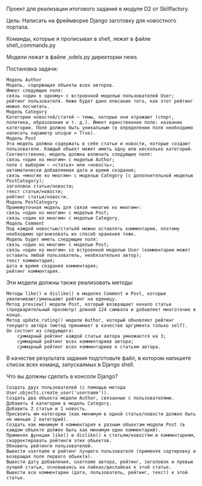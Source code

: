 Проект для реализации итогового задания в модуле D2 от Skillfactory.

Цель: Написать на фреймворке Django заготовку для новостного портала.

Команды, которые я прописывал в shell, лежат  в файле shell_commands.py

Модели лежат в файле ,odels.py директории news 

Постановка задачи:

    Модель Author
    Модель, содержащая объекты всех авторов.
    Имеет следующие поля:
    cвязь «один к одному» с встроенной моделью пользователей User;
    рейтинг пользователя. Ниже будет дано описание того, как этот рейтинг можно посчитать.
    Модель Category
    Категории новостей/статей — темы, которые они отражают (спорт, политика, образование и т. д.). Имеет единственное поле: название категории. Поле должно быть уникальным (в определении поля необходимо написать параметр unique = True).
    Модель Post
    Эта модель должна содержать в себе статьи и новости, которые создают пользователи. Каждый объект может иметь одну или несколько категорий.
    Соответственно, модель должна включать следующие поля:
    связь «один ко многим» с моделью Author;
    поле с выбором — «статья» или «новость»;
    автоматически добавляемая дата и время создания;
    связь «многие ко многим» с моделью Category (с дополнительной моделью PostCategory);
    заголовок статьи/новости;
    текст статьи/новости;
    рейтинг статьи/новости.
    Модель PostCategory
    Промежуточная модель для связи «многие ко многим»:
    связь «один ко многим» с моделью Post;
    связь «один ко многим» с моделью Category.
    Модель Comment
    Под каждой новостью/статьёй можно оставлять комментарии, поэтому необходимо организовать их способ хранения тоже.
    Модель будет иметь следующие поля:
    связь «один ко многим» с моделью Post;
    связь «один ко многим» со встроенной моделью User (комментарии может оставить любой пользователь, необязательно автор);
    текст комментария;
    дата и время создания комментария;
    рейтинг комментария.

Эти модели должны также реализовать методы:

    Методы like() и dislike() в моделях Comment и Post, которые увеличивают/уменьшают рейтинг на единицу.
    Метод preview() модели Post, который возвращает начало статьи (предварительный просмотр) длиной 124 символа и добавляет многоточие в конце.
    Метод update_rating() модели Author, который обновляет рейтинг текущего автора (метод принимает в качестве аргумента только self).
    Он состоит из следующего:
        суммарный рейтинг каждой статьи автора умножается на 3;
        суммарный рейтинг всех комментариев автора;
        суммарный рейтинг всех комментариев к статьям автора.

В качестве результата задания подготовьте файл, в котором напишете список всех команд, запускаемых в Django shell.

Что вы должны сделать в консоли Django?

    Создать двух пользователей (с помощью метода User.objects.create_user('username')).
    Создать два объекта модели Author, связанные с пользователями.
    Добавить 4 категории в модель Category.
    Добавить 2 статьи и 1 новость.
    Присвоить им категории (как минимум в одной статье/новости должно быть не меньше 2 категорий).
    Создать как минимум 4 комментария к разным объектам модели Post (в каждом объекте должен быть как минимум один комментарий).
    Применяя функции like() и dislike() к статьям/новостям и комментариям, скорректировать рейтинги этих объектов.
    Обновить рейтинги пользователей.
    Вывести username и рейтинг лучшего пользователя (применяя сортировку и возвращая поля первого объекта).
    Вывести дату добавления, username автора, рейтинг, заголовок и превью лучшей статьи, основываясь на лайках/дислайках к этой статье.
    Вывести все комментарии (дата, пользователь, рейтинг, текст) к этой статье.



